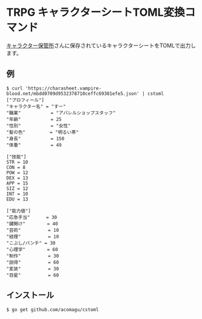 # TRPG キャラクターシートTOML変換コマンド

[キャラクター保管所](https://charasheet.vampire-blood.net)さんに保存されているキャラクターシートをTOMLで出力します。

## 例

```
$ curl 'https://charasheet.vampire-blood.net/mbdd0709d9532378710ceffc69301efe5.json' | cstoml
["プロフィール"]
"キャラクター名" = "すー"
"職業"           = "アパレルショップスタッフ"
"年齢"           = 25
"性別"           = "女性"
"髪の色"         = "明るい茶"
"身長"           = 150
"体重"           = 49

["技能"]
STR = 10
CON = 8
POW = 12
DEX = 13
APP = 15
SIZ = 12
INT = 10
EDU = 13

["能力値"]
"応急手当"      = 30
"鍵開け"        = 40
"芸術"          = 10
"経理"          = 10
"こぶし/パンチ" = 30
"心理学"        = 60
"制作"          = 30
"説得"          = 60
"変装"          = 30
"目星"          = 60
```

## インストール

```bash
$ go get github.com/acomagu/cstoml
```
